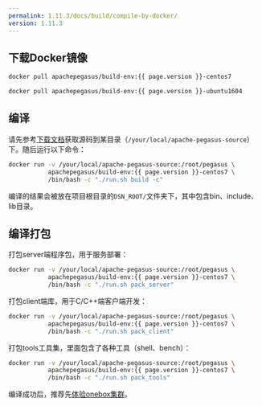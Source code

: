 ```yaml
---
permalink: 1.11.3/docs/build/compile-by-docker/
version: 1.11.3
---
```


## 下载Docker镜像

```sh
docker pull apachepegasus/build-env:{{ page.version }}-centos7
```

```sh
docker pull apachepegasus/build-env:{{ page.version }}-ubuntu1604
```

## 编译

请先参考[下载文档](/docs/downloads)获取源码到某目录（`/your/local/apache-pegasus-source`）下。随后运行以下命令：

```sh
docker run -v /your/local/apache-pegasus-source:/root/pegasus \
           apachepegasus/build-env:{{ page.version }}-centos7 \
           /bin/bash -c "./run.sh build -c"
```

编译的结果会被放在项目根目录的`DSN_ROOT/`文件夹下，其中包含bin、include、lib目录。

## 编译打包

打包server端程序包，用于服务部署：

```bash
docker run -v /your/local/apache-pegasus-source:/root/pegasus \
           apachepegasus/build-env:{{ page.version }}-centos7 \
           /bin/bash -c "./run.sh pack_server"
```

打包client端库，用于C/C++端客户端开发：

```bash
docker run -v /your/local/apache-pegasus-source:/root/pegasus \
           apachepegasus/build-env:{{ page.version }}-centos7 \
           /bin/bash -c "./run.sh pack_client"
```

打包tools工具集，里面包含了各种工具（shell、bench）：

```bash
docker run -v /your/local/apache-pegasus-source:/root/pegasus \
           apachepegasus/build-env:{{ page.version }}-centos7 \
           /bin/bash -c "./run.sh pack_tools"
```

编译成功后，推荐先[体验onebox集群](/overview/onebox)。
